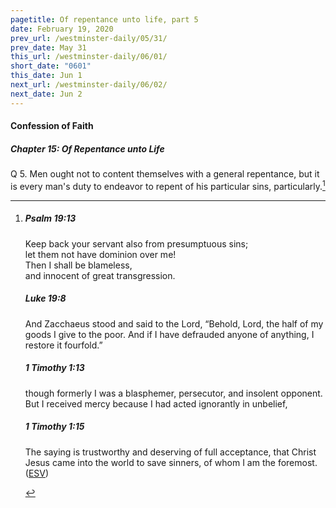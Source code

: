 ```yaml
---
pagetitle: Of repentance unto life, part 5
date: February 19, 2020
prev_url: /westminster-daily/05/31/
prev_date: May 31
this_url: /westminster-daily/06/01/
short_date: "0601"
this_date: Jun 1
next_url: /westminster-daily/06/02/
next_date: Jun 2
---
```


#### Confession of Faith

##### Chapter 15: Of Repentance unto Life

<span class="q">Q 5.</span> Men ought not to content themselves with a general repentance, but it is every man's duty to endeavor to repent of his particular sins, particularly.[^fnref:wcf1]

[^fnref:wcf1]: <div class="esv"><h5>Psalm 19:13</h5> <div class="esv-text"><div class="block-indent"> <p class="line-group" id="p19019013.01-1">Keep back your servant also from presumptuous sins;<br /> <span class="indent"></span>let them not have dominion over me!<br /> Then I shall be blameless,<br /> <span class="indent"></span>and innocent of great transgression.</p> </div> </div><h5>Luke 19:8</h5> <div class="esv-text"><p id="p42019008.01-2">And Zacchaeus stood and said to the Lord, &#8220;Behold, Lord, the half of my goods I give to the poor. And if I have defrauded anyone of anything, I restore it fourfold.&#8221;</p> </div><h5>1 Timothy 1:13</h5> <div class="esv-text"><p id="p54001013.01-3">though formerly I was a blasphemer, persecutor, and insolent opponent. But I received mercy because I had acted ignorantly in unbelief,</p> </div><h5>1 Timothy 1:15</h5> <div class="esv-text"><p id="p54001015.01-4">The saying is trustworthy and deserving of full acceptance, that Christ Jesus came into the world to save sinners, of whom I am the foremost.  (<a href="http://www.esv.org" class="copyright">ESV</a>)</p> </div> </div>

